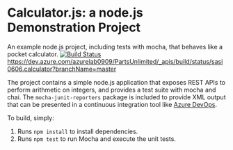Calculator.js: a node.js Demonstration Project
==============================================
An example node.js project, including tests with mocha, that behaves like
a pocket calculator.
[![Build Status](https://dev.azure.com/azurelab0909/PartsUnlimited/_apis/build/status/sasi0606.calculator?branchName=master)](https://dev.azure.com/azurelab0909/PartsUnlimited/_build/latest?definitionId=4&branchName=master)
https://dev.azure.com/azurelab0909/PartsUnlimited/_apis/build/status/sasi0606.calculator?branchName=master

The project contains a simple node.js application that exposes REST APIs
to perform arithmetic on integers, and provides a test suite with mocha
and chai.  The `mocha-junit-reporters` package is included to provide XML
output that can be presented in a continuous integration tool like
[Azure DevOps](https://azure.com/devops).

To build, simply:

1. Runs `npm install` to install dependencies.
2. Runs `npm test` to run Mocha and execute the unit tests.


